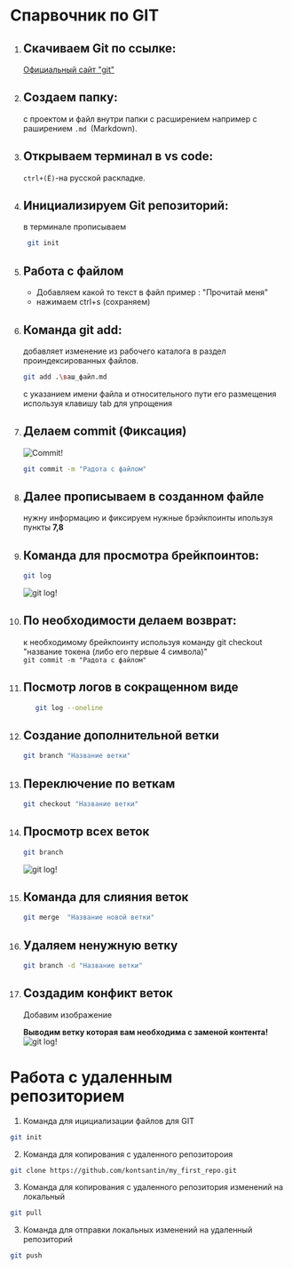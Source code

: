 # Спарвочник по GIT

1. ## Скачиваем Git по ссылке:

    [Официальный сайт  "git" ](https://git-scm.com/download)

2. ## Создаем папку:
     с проектом и файл внутри папки с расширением например с раширением `.md `(Markdown).

3. ## Открываем терминал в vs code:
     `ctrl+(Ё)`-на русской раскладке.

4. ## Инициализируем Git репозиторий: 
    в терминале прописываем 
   ```sh
    git init 
    ```
5. ## Работа с файлом

   * Добавляем какой то текст в файл пример :
     "Прочитай меня"
   * нажимаем ctrl+s (сохраняем)

6. ## Команда git add:
    добавляет изменение из рабочего каталога в раздел проиндексированных файлов.

    ```sh
    git add .\ваш_файл.md
     ```
     с указанием имени файла и относительного пути его размещения используя клавишу tab для упрощения

7. ## Делаем commit (Фиксация)
    ![Commit!](./images/screen.png)
     ```sh
     git commit -m "Радота с файлом"
     ```

8. ## Далее прописываем в созданном файле  
     нужну информацию и фиксируем нужные брэйкпоинты ипользуя пункты **7,8**

9. ## Команда для просмотра брейкпоинтов:
     ```sh
     git log
      ```
    ![git log!](./images/screen2.png)

10. ## По необходимости делаем возврат:

    к необходимому брейкпоинту используя команду git checkout "название токена (либо его первые 4 символа)"  
    `git commit -m "Радота с файлом"`


11. ## Посмотр логов в сокращенном виде
    ```sh
       git log --oneline
    ```
12. ## Создание дополнительной ветки 
     ```sh 
    git branch "Название ветки"
    ```
13. ## Переключение по веткам 
      ```sh 
    git checkout "Название ветки"
    ```
14. ## Просмотр всех веток
    ```sh 
    git branch
    ```
    ![git log!](./images/branch.png)

16. ## Команда для слияния веток 
     ```sh 
    git merge  "Название новой ветки"    
     ```

16. ## Удаляем ненужную ветку
    ```sh 
    git branch -d "Название ветки"
    ```
17. ## Создадим конфикт веток
     Добавим изображение 

    **Выводим ветку которая вам необходима с заменой контента!**
    ![git log!](./images/merge_conflict.png)

  # Работа с удаленным репозиторием
1.   Команда для ицициализации файлов для GIT 
   ```sh 
   git init
   ``` 
2.  Команда для копирования с удаленного репозитороия 
  ```sh 
  git clone https://github.com/kontsantin/my_first_repo.git
  ``` 
3. Команда для копирования с удаленного репозитория изменений на локальный
  ```sh 
  git pull
  ``` 
3. Команда для отправки локальных изменений на удаленный репозиторий
  ```sh 
  git push
  ``` 